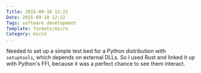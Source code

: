 ```yaml
---
Title: 2015-09-10 12:22
Date: 2015-09-10 12:22
Tags: software development
Template: formats/micro
Category: micro
...
```


Needed to set up a simple test bed for a Python distribution with `setuptools`,
which depends on external DLLs. So I used Rust and linked it up with Python's
FFI, because it was a perfect chance to see them interact.
